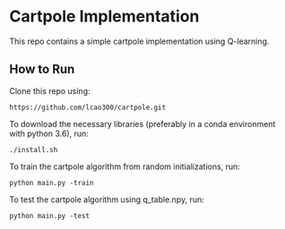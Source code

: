 # Cartpole Implementation
This repo contains a simple cartpole implementation using Q-learning.

## How to Run
Clone this repo using:
```
https://github.com/lcao300/cartpole.git
```

To download the necessary libraries (preferably in a conda environment with python 3.6), run:
```
./install.sh
```

To train the cartpole algorithm from random initializations, run:
```
python main.py -train
```

To test the cartpole algorithm using q_table.npy, run:
```
python main.py -test
```
